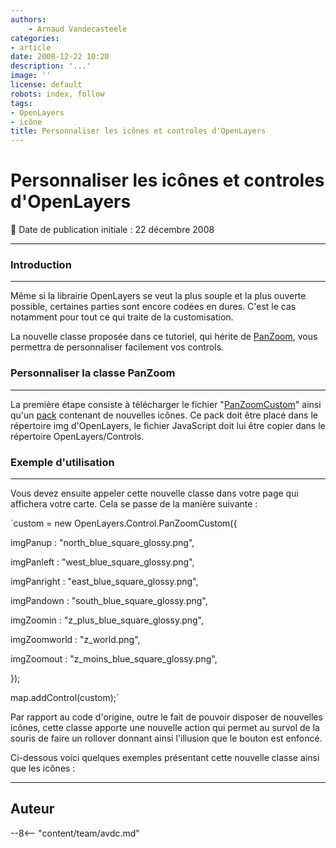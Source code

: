 ```yaml
---
authors:
    - Arnaud Vandecasteele
categories:
- article
date: 2008-12-22 10:20
description: '...'
image: ''
license: default
robots: index, follow
tags:
- OpenLayers
- icône
title: Personnaliser les icônes et controles d'OpenLayers
---
```


# Personnaliser les icônes et controles d'OpenLayers

:calendar: Date de publication initiale : 22 décembre 2008

----

### Introduction

---

Même si la librairie OpenLayers se veut la plus souple et la plus ouverte possible, certaines parties sont encore codées en dures. C'est le cas notamment pour tout ce qui traite de la customisation.

La nouvelle classe proposée dans ce tutoriel, qui hérite de [PanZoom](http://dev.openlayers.org/releases/OpenLayers-2.7/doc/apidocs/files/OpenLayers/Control/PanZoom-js.html), vous permettra de personnaliser facilement vos controls.

### Personnaliser la classe PanZoom

---

La première étape consiste à télécharger le fichier "[PanZoomCustom](http://ks356007.kimsufi.com/arno/lib/js/OpenLayers/lib/OpenLayers/Control/PanZoomCustom.js)" ainsi qu'un [pack](http://ks356007.kimsufi.com/arno/lib/js/OpenLayers/img/olayers_icone/olayers_icone.tar.gz) contenant de nouvelles icônes. Ce pack doit être placé dans le répertoire img d'OpenLayers, le fichier JavaScript doit lui être copier dans le répertoire OpenLayers/Controls.

### Exemple d'utilisation

---

Vous devez ensuite appeler cette nouvelle classe dans votre page qui affichera votre carte. Cela se passe de la manière suivante :

`custom = new OpenLayers.Control.PanZoomCustom({  

imgPanup : "north_blue_square_glossy.png",  

imgPanleft : "west_blue_square_glossy.png",  

imgPanright : "east_blue_square_glossy.png",  

imgPandown : "south_blue_square_glossy.png",  

imgZoomin : "z_plus_blue_square_glossy.png",  

imgZoomworld : "z_world.png",  

imgZoomout : "z_moins_blue_square_glossy.png",  

});  

map.addControl(custom);`

Par rapport au code d'origine, outre le fait de pouvoir disposer de nouvelles icônes, cette classe apporte une nouvelle action qui permet au survol de la souris de faire un rollover donnant ainsi l'illusion que le bouton est enfoncé.

Ci-dessous voici quelques exemples présentant cette nouvelle classe ainsi que les icônes :

----

## Auteur

--8<-- "content/team/avdc.md"
